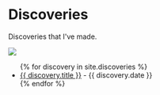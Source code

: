 # Discoveries

Discoveries that I've made.

![](https://media.giphy.com/media/SPZFhfUJjsJO0/giphy.gif)

<ul>
{% for discovery in site.discoveries %}
    <li><a href="{{ discovery.url }}">{{ discovery.title }}</a> - {{ discovery.date }}</li>
{% endfor %}
</ul>